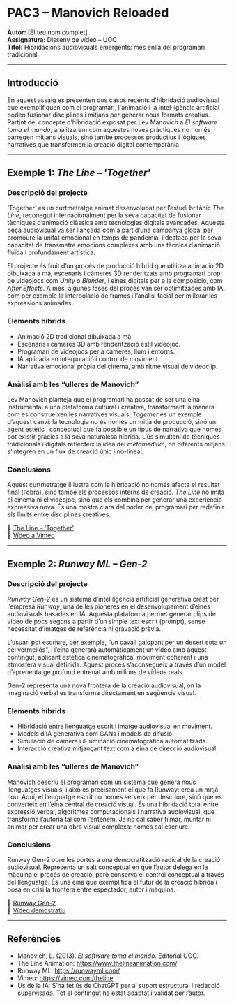 # PAC3 – Manovich Reloaded

**Autor:** [El teu nom complet]  
**Assignatura:** Disseny de vídeo – UOC  
**Títol:** Hibridacions audiovisuals emergents: més enllà del programari tradicional

---

## Introducció

En aquest assaig es presenten dos casos recents d'hibridació audiovisual que exemplifiquen com el programari, l'animació i la intel·ligència artificial poden fusionar disciplines i mitjans per generar nous formats creatius. Partint del concepte d’hibridació exposat per Lev Manovich a *El software toma el mando*, analitzarem com aquestes noves pràctiques no només barregen mitjans visuals, sinó també processos productius i lògiques narratives que transformen la creació digital contemporània.

---

## Exemple 1: *The Line – 'Together'*

### Descripció del projecte

‘Together’ és un curtmetratge animat desenvolupat per l’estudi britànic *The Line*, reconegut internacionalment per la seva capacitat de fusionar tècniques d’animació clàssica amb tecnologies digitals avançades. Aquesta peça audiovisual va ser llançada com a part d’una campanya global per promoure la unitat emocional en temps de pandèmia, i destaca per la seva capacitat de transmetre emocions complexes amb una tècnica d’animació fluïda i profundament artística.

El projecte és fruit d’un procés de producció híbrid que utilitza animació 2D dibuixada a mà, escenaris i càmeres 3D renderitzats amb programari propi de videojocs com *Unity* o *Blender*, i eines digitals per a la composició, com *After Effects*. A més, algunes fases del procés van ser optimitzades amb IA, com per exemple la interpolació de frames i l’anàlisi facial per millorar les expressions animades.

### Elements híbrids

- Animació 2D tradicional dibuixada a mà.
- Escenaris i càmeres 3D amb renderització estil videojoc.
- Programari de videojocs per a càmeres, llum i entorns.
- IA aplicada en interpolació i control de moviment.
- Narrativa emocional pròpia del cinema, amb ritme visual de videoclip.

### Anàlisi amb les “ulleres de Manovich”

Lev Manovich planteja que el programari ha passat de ser una eina instrumental a una plataforma cultural i creativa, transformant la manera com es construeixen les narratives visuals. *Together* és un exemple d’aquest canvi: la tecnologia no és només un mitjà de producció, sinó un agent estètic i conceptual que fa possible un tipus de narrativa que només pot existir gràcies a la seva naturalesa híbrida. L’ús simultani de tècniques tradicionals i digitals reflecteix la idea del *metamedium*, on diferents mitjans s’integren en un flux de creació únic i no-lineal.

### Conclusions

Aquest curtmetratge il·lustra com la hibridació no només afecta el resultat final (l’obra), sinó també els processos interns de creació. *The Line* no imita el cinema ni el videojoc, sinó que els combina per generar una experiència expressiva nova. És una mostra clara del poder del programari per redefinir els límits entre disciplines creatives.

🔗 [The Line – 'Together'](https://www.thelineanimation.com/work/together)  
🔗 [Vídeo a Vimeo](https://vimeo.com/525228124)

---

## Exemple 2: *Runway ML – Gen-2*

### Descripció del projecte

*Runway Gen-2* és un sistema d’intel·ligència artificial generativa creat per l’empresa *Runway*, una de les pioneres en el desenvolupament d’eines audiovisuals basades en IA. Aquesta plataforma permet generar clips de vídeo de pocs segons a partir d’un simple text escrit (prompt), sense necessitat d’imatges de referència ni gravació prèvia.

L’usuari pot escriure, per exemple, “un cavall galopant per un desert sota un cel vermellós”, i l’eina generarà automàticament un vídeo amb aquest contingut, aplicant estètica cinematogràfica, moviment coherent i una atmosfera visual definida. Aquest procés s’aconsegueix a través d’un model d’aprenentatge profund entrenat amb milions de vídeos reals.

Gen-2 representa una nova frontera de la creació audiovisual, on la imaginació verbal es transforma directament en seqüència visual.

### Elements híbrids

- Hibridació entre llenguatge escrit i imatge audiovisual en moviment.
- Models d’IA generativa com GANs i models de difusió.
- Simulació de càmera i il·luminació cinematogràfica automatitzada.
- Interacció creativa mitjançant text com a eina de direcció audiovisual.

### Anàlisi amb les “ulleres de Manovich”

Manovich descriu el programari com un sistema que genera nous llenguatges visuals, i això és precisament el que fa Runway: crea un mitjà nou. Aquí, el llenguatge escrit no només serveix per descriure, sinó que es converteix en l’eina central de creació visual. És una hibridació total entre expressió verbal, algoritmes computacionals i narrativa audiovisual, que transforma l’autoria tal com l’entenem. Ja no cal saber filmar, muntar ni animar per crear una obra visual complexa: només cal escriure.

### Conclusions

Runway Gen-2 obre les portes a una democratització radical de la creació audiovisual. Representa un salt conceptual en què l’autor delega en la màquina el procés de creació, però conserva el control conceptual a través del llenguatge. És una eina que exemplifica el futur de la creació híbrida i posa en crisi la frontera entre espectador, autor i màquina.

🔗 [Runway Gen-2](https://runwayml.com/gen2)  
🔗 [Vídeo demostratiu](https://www.youtube.com/watch?v=jJOQjS7Eo3I)

---

## Referències

- Manovich, L. (2013). *El software toma el mando*. Editorial UOC.  
- The Line Animation: https://www.thelineanimation.com/  
- Runway ML: https://runwayml.com/  
- Vimeo: https://vimeo.com/theline  
- Ús de la IA: S’ha fet ús de ChatGPT per al suport estructural i redacció supervisada. Tot el contingut ha estat adaptat i validat per l’autor.

